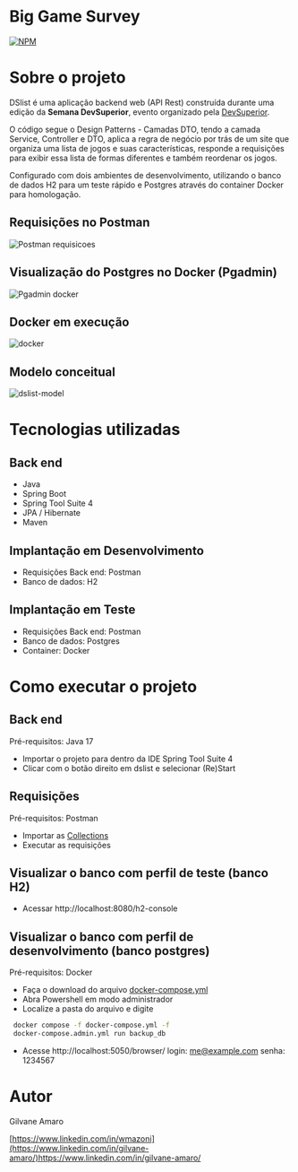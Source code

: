 # Big Game Survey 
[![NPM](https://img.shields.io/npm/l/react)]([https://github.com/gilvaneamaro/dslist/blob/main/LICENSE) 

# Sobre o projeto

DSlist é uma aplicação backend web (API Rest) construída durante uma edição da **Semana DevSuperior**, evento organizado pela [DevSuperior](https://devsuperior.com "Site da DevSuperior").

O código segue o Design Patterns -  Camadas DTO, tendo a camada Service, Controller e DTO, aplica a regra de negócio por trás de um site que organiza uma lista de jogos e suas características, responde a requisições para exibir essa lista de formas diferentes e também reordenar os jogos.

Configurado com dois ambientes de desenvolvimento, utilizando o banco de dados H2 para um teste rápido e Postgres através do container Docker para homologação.



## Requisições no Postman
![Postman requisicoes](https://github.com/gilvaneamaro/dslist/assets/121205315/872b4973-4a33-4c22-b514-41c9b06ab679)

## Visualização do Postgres no Docker (Pgadmin)
![Pgadmin docker](https://github.com/gilvaneamaro/dslist/assets/121205315/58356c8c-07e4-41bc-a48e-9c304eaa2de7)

## Docker em execução
![docker](https://github.com/gilvaneamaro/dslist/assets/121205315/4a8102f8-410d-4463-9d8a-7435b10a083e)

## Modelo conceitual
![dslist-model](https://github.com/gilvaneamaro/dslist/assets/121205315/39f9e6b4-cb62-425f-a886-edee08272d6f)

# Tecnologias utilizadas
## Back end
- Java
- Spring Boot
- Spring Tool Suite 4
- JPA / Hibernate
- Maven

## Implantação em Desenvolvimento
- Requisições Back end: Postman
- Banco de dados: H2

## Implantação em Teste
- Requisições Back end: Postman
- Banco de dados: Postgres
- Container: Docker

# Como executar o projeto

## Back end
Pré-requisitos: Java 17

- Importar o projeto para dentro da IDE Spring Tool Suite 4
- Clicar com o botão direito em dslist e selecionar (Re)Start

## Requisições
Pré-requisitos: Postman

- Importar as [Collections](https://github.com/gilvaneamaro/dslist/blob/main/assets/dslist.postman_collection.json "Link da Collection")
- Executar as requisições 

## Visualizar o banco com perfil de teste (banco H2)

- Acessar http://localhost:8080/h2-console

## Visualizar o banco com perfil de desenvolvimento (banco postgres)
Pré-requisitos: Docker

- Faça o download do arquivo [docker-compose.yml](https://github.com/gilvaneamaro/dslist/blob/main/assets/docker-compose.yml "docker compose")
- Abra Powershell em modo administrador
- Localize a pasta do arquivo e digite
```bash
 docker compose -f docker-compose.yml -f
 docker-compose.admin.yml run backup_db
```
- Acesse http://localhost:5050/browser/
login: me@example.com
senha: 1234567

# Autor

Gilvane Amaro

[https://www.linkedin.com/in/wmazoni](https://www.linkedin.com/in/gilvane-amaro/)https://www.linkedin.com/in/gilvane-amaro/
